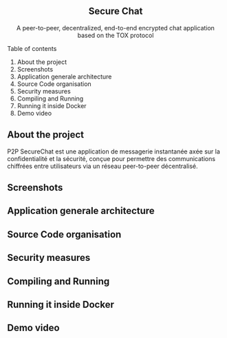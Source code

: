 <div align="center">
    <h2>Secure Chat</h2>
    <p>A peer-to-peer, decentralized, end-to-end encrypted chat application based on the TOX protocol</p>
</div>

<div>
<p>Table of contents</p>
<ol>
    <li>About the project</li>
    <li>Screenshots</li>
    <li>Application generale architecture</li>
    <li>Source Code organisation</li>
    <li>Security measures</li>
    <li>Compiling and Running</li>
    <li>Running it inside Docker</li>
    <li>Demo video</li>
</ol>
</div>


## About the project
P2P SecureChat est une application de messagerie instantanée axée sur la confidentialité et la sécurité, conçue pour permettre des communications chiffrées entre utilisateurs via un réseau peer-to-peer décentralisé.


## Screenshots

## Application generale architecture

## Source Code organisation

## Security measures

## Compiling and Running

## Running it inside Docker

## Demo video

